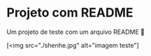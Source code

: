 # Projeto com README
Um projeto de teste com um arquivo README 🚀

[<img src="./shenhe.jpg" alt="imagem teste"]